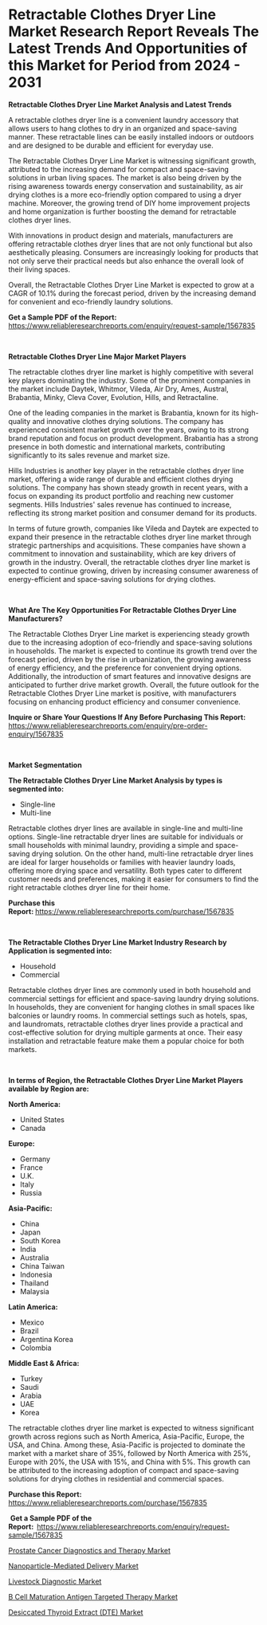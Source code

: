 <p><h1>Retractable Clothes Dryer Line Market Research Report Reveals The Latest Trends And Opportunities of this Market for Period from 2024 - 2031</h1></p><p><strong>Retractable Clothes Dryer Line Market Analysis and Latest Trends</strong></p>
<p><p>A retractable clothes dryer line is a convenient laundry accessory that allows users to hang clothes to dry in an organized and space-saving manner. These retractable lines can be easily installed indoors or outdoors and are designed to be durable and efficient for everyday use.</p><p>The Retractable Clothes Dryer Line Market is witnessing significant growth, attributed to the increasing demand for compact and space-saving solutions in urban living spaces. The market is also being driven by the rising awareness towards energy conservation and sustainability, as air drying clothes is a more eco-friendly option compared to using a dryer machine. Moreover, the growing trend of DIY home improvement projects and home organization is further boosting the demand for retractable clothes dryer lines.</p><p>With innovations in product design and materials, manufacturers are offering retractable clothes dryer lines that are not only functional but also aesthetically pleasing. Consumers are increasingly looking for products that not only serve their practical needs but also enhance the overall look of their living spaces.</p><p>Overall, the Retractable Clothes Dryer Line Market is expected to grow at a CAGR of 10.1% during the forecast period, driven by the increasing demand for convenient and eco-friendly laundry solutions.</p></p>
<p><strong>Get a Sample PDF of the Report:&nbsp;</strong> <a href="https://www.reliableresearchreports.com/enquiry/request-sample/1567835">https://www.reliableresearchreports.com/enquiry/request-sample/1567835</a></p>
<p>&nbsp;</p>
<p><strong>Retractable Clothes Dryer Line Major Market Players</strong></p>
<p><p>The retractable clothes dryer line market is highly competitive with several key players dominating the industry. Some of the prominent companies in the market include Daytek, Whitmor, Vileda, Air Dry, Ames, Austral, Brabantia, Minky, Cleva Cover, Evolution, Hills, and Retractaline.</p><p>One of the leading companies in the market is Brabantia, known for its high-quality and innovative clothes drying solutions. The company has experienced consistent market growth over the years, owing to its strong brand reputation and focus on product development. Brabantia has a strong presence in both domestic and international markets, contributing significantly to its sales revenue and market size.</p><p>Hills Industries is another key player in the retractable clothes dryer line market, offering a wide range of durable and efficient clothes drying solutions. The company has shown steady growth in recent years, with a focus on expanding its product portfolio and reaching new customer segments. Hills Industries' sales revenue has continued to increase, reflecting its strong market position and consumer demand for its products.</p><p>In terms of future growth, companies like Vileda and Daytek are expected to expand their presence in the retractable clothes dryer line market through strategic partnerships and acquisitions. These companies have shown a commitment to innovation and sustainability, which are key drivers of growth in the industry. Overall, the retractable clothes dryer line market is expected to continue growing, driven by increasing consumer awareness of energy-efficient and space-saving solutions for drying clothes.</p></p>
<p>&nbsp;</p>
<p><strong>What Are The Key Opportunities For Retractable Clothes Dryer Line Manufacturers?</strong></p>
<p><p>The Retractable Clothes Dryer Line market is experiencing steady growth due to the increasing adoption of eco-friendly and space-saving solutions in households. The market is expected to continue its growth trend over the forecast period, driven by the rise in urbanization, the growing awareness of energy efficiency, and the preference for convenient drying options. Additionally, the introduction of smart features and innovative designs are anticipated to further drive market growth. Overall, the future outlook for the Retractable Clothes Dryer Line market is positive, with manufacturers focusing on enhancing product efficiency and consumer convenience.</p></p>
<p><strong>Inquire or Share Your Questions If Any Before Purchasing This Report:</strong> <a href="https://www.reliableresearchreports.com/enquiry/pre-order-enquiry/1567835">https://www.reliableresearchreports.com/enquiry/pre-order-enquiry/1567835</a></p>
<p>&nbsp;</p>
<p><strong>Market Segmentation</strong></p>
<p><strong>The Retractable Clothes Dryer Line Market Analysis by types is segmented into:</strong></p>
<p><ul><li>Single-line</li><li>Multi-line</li></ul></p>
<p><p>Retractable clothes dryer lines are available in single-line and multi-line options. Single-line retractable dryer lines are suitable for individuals or small households with minimal laundry, providing a simple and space-saving drying solution. On the other hand, multi-line retractable dryer lines are ideal for larger households or families with heavier laundry loads, offering more drying space and versatility. Both types cater to different customer needs and preferences, making it easier for consumers to find the right retractable clothes dryer line for their home.</p></p>
<p><strong>Purchase this Report:&nbsp;</strong><a href="https://www.reliableresearchreports.com/purchase/1567835">https://www.reliableresearchreports.com/purchase/1567835</a></p>
<p>&nbsp;</p>
<p><strong>The Retractable Clothes Dryer Line Market Industry Research by Application is segmented into:</strong></p>
<p><ul><li>Household</li><li>Commercial</li></ul></p>
<p><p>Retractable clothes dryer lines are commonly used in both household and commercial settings for efficient and space-saving laundry drying solutions. In households, they are convenient for hanging clothes in small spaces like balconies or laundry rooms. In commercial settings such as hotels, spas, and laundromats, retractable clothes dryer lines provide a practical and cost-effective solution for drying multiple garments at once. Their easy installation and retractable feature make them a popular choice for both markets.</p></p>
<p>&nbsp;</p>
<p><strong>In terms of Region, the Retractable Clothes Dryer Line Market Players available by Region are:</strong></p>
<p>
    <p> <strong> North America: </strong>
        <ul>
            <li>United States</li>
            <li>Canada</li>
        </ul>
        </p> 
    <p> <strong> Europe: </strong>
        <ul>
            <li>Germany</li>
            <li>France</li>
            <li>U.K.</li>
            <li>Italy</li>
            <li>Russia</li>
        </ul>
        </p> 
    <p> <strong> Asia-Pacific: </strong>
        <ul>
            <li>China</li>
            <li>Japan</li>
            <li>South Korea</li>
            <li>India</li>
            <li>Australia</li>
            <li>China Taiwan</li>
            <li>Indonesia</li>
            <li>Thailand</li>
            <li>Malaysia</li>
        </ul>
        </p> 
    <p> <strong> Latin America: </strong>
        <ul>
            <li>Mexico</li>
            <li>Brazil</li>
            <li>Argentina Korea</li>
            <li>Colombia</li>
        </ul>
        </p> 
    <p> <strong> Middle East & Africa: </strong>
        <ul>
            <li>Turkey</li>
            <li>Saudi</li>
            <li>Arabia</li>
            <li>UAE</li>
            <li>Korea</li>
        </ul>
    </p>
    </p>
<p><p>The retractable clothes dryer line market is expected to witness significant growth across regions such as North America, Asia-Pacific, Europe, the USA, and China. Among these, Asia-Pacific is projected to dominate the market with a market share of 35%, followed by North America with 25%, Europe with 20%, the USA with 15%, and China with 5%. This growth can be attributed to the increasing adoption of compact and space-saving solutions for drying clothes in residential and commercial spaces.</p></p>
<p><strong>Purchase this Report: </strong><a href="https://www.reliableresearchreports.com/purchase/1567835">https://www.reliableresearchreports.com/purchase/1567835</a></p>
<p>&nbsp;<strong>Get a Sample PDF of the Report:&nbsp;&nbsp;</strong><a href="https://www.reliableresearchreports.com/enquiry/request-sample/1567835">https://www.reliableresearchreports.com/enquiry/request-sample/1567835</a></p>
<p><strong></strong></p>
<p><p><a href="https://medium.com/@peggiemertz/prostate-cancer-diagnostics-and-therapy-market-size-reveals-the-best-marketing-channels-in-global-f724e0a50a65">Prostate Cancer Diagnostics and Therapy Market</a></p><p><a href="https://medium.com/@peggiemertz/nanoparticle-mediated-delivery-market-analysis-and-sze-forecasted-for-period-from-2024-to-2031-8a6dbd06f417">Nanoparticle-Mediated Delivery Market</a></p><p><a href="https://medium.com/@peggiemertz/livestock-diagnostic-market-share-evolution-and-market-growth-trends-2024-2031-7775a7cb459c">Livestock Diagnostic Market</a></p><p><a href="https://medium.com/@peggiemertz/analyzing-b-cell-maturation-antigen-targeted-therapy-market-global-industry-perspective-and-ad360643f4d7">B Cell Maturation Antigen Targeted Therapy Market</a></p><p><a href="https://medium.com/@joshuabaker550/desiccated-thyroid-extract-dte-market-comprehensive-assessment-by-type-application-and-3a39a7d4156b">Desiccated Thyroid Extract (DTE) Market</a></p></p>
